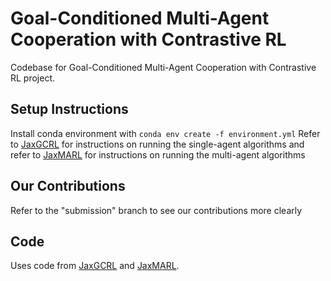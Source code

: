 # Goal-Conditioned Multi-Agent Cooperation with Contrastive RL
Codebase for Goal-Conditioned Multi-Agent Cooperation with Contrastive RL project.

## Setup Instructions
Install conda environment with ``conda env create -f environment.yml``
Refer to [JaxGCRL](https://github.com/MichalBortkiewicz/JaxGCRL) for instructions on running the single-agent algorithms and refer to [JaxMARL](https://github.com/FLAIROx/JaxMARL/tree/main) for instructions on running the multi-agent algorithms

## Our Contributions
Refer to the "submission" branch to see our contributions more clearly

## Code
Uses code from [JaxGCRL](https://github.com/MichalBortkiewicz/JaxGCRL) and [JaxMARL](https://github.com/FLAIROx/JaxMARL/tree/main).
